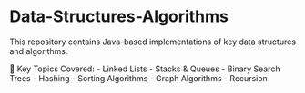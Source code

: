 # Data-Structures-Algorithms
This repository contains Java-based implementations of key data structures and algorithms. 

🔧 Key Topics Covered:
    - Linked Lists
    - Stacks & Queues 
    - Binary Search Trees 
    - Hashing 
    - Sorting Algorithms 
    - Graph Algorithms
    - Recursion
